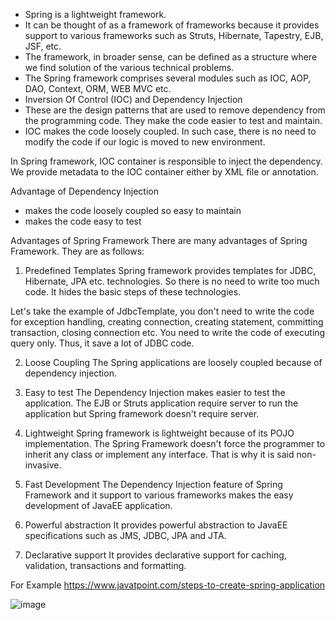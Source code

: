 - Spring is a lightweight framework. 
- It can be thought of as a framework of frameworks because it provides support to various frameworks such as Struts, Hibernate, Tapestry, EJB, JSF, etc.
- The framework, in broader sense, can be defined as a structure where we find solution of the various technical problems.
- The Spring framework comprises several modules such as IOC, AOP, DAO, Context, ORM, WEB MVC etc. 
- Inversion Of Control (IOC) and Dependency Injection
- These are the design patterns that are used to remove dependency from the programming code. They make the code easier to test and maintain.
- IOC makes the code loosely coupled. In such case, there is no need to modify the code if our logic is moved to new environment.

In Spring framework, IOC container is responsible to inject the dependency. We provide metadata to the IOC container either by XML file or annotation.

Advantage of Dependency Injection
- makes the code loosely coupled so easy to maintain
- makes the code easy to test

Advantages of Spring Framework
There are many advantages of Spring Framework. They are as follows:

1) Predefined Templates
Spring framework provides templates for JDBC, Hibernate, JPA etc. technologies. So there is no need to write too much code. It hides the basic steps of these technologies.

Let's take the example of JdbcTemplate, you don't need to write the code for exception handling, creating connection, creating statement, committing transaction, closing connection etc. You need to write the code of executing query only. Thus, it save a lot of JDBC code.

2) Loose Coupling
The Spring applications are loosely coupled because of dependency injection.

3) Easy to test
The Dependency Injection makes easier to test the application. The EJB or Struts application require server to run the application but Spring framework doesn't require server.

4) Lightweight
Spring framework is lightweight because of its POJO implementation. The Spring Framework doesn't force the programmer to inherit any class or implement any interface. That is why it is said non-invasive.

5) Fast Development
The Dependency Injection feature of Spring Framework and it support to various frameworks makes the easy development of JavaEE application.

6) Powerful abstraction
It provides powerful abstraction to JavaEE specifications such as JMS, JDBC, JPA and JTA.

7) Declarative support
It provides declarative support for caching, validation, transactions and formatting.


For Example https://www.javatpoint.com/steps-to-create-spring-application 

![image](https://user-images.githubusercontent.com/101004260/218680582-74fe5c23-7580-47d9-8085-c7b9fa61e85f.png)
